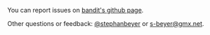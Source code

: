 You can report issues on [bandit's github page](https://github.com/banditcpp/bandit/issues?state=open).

Other questions or feedback: [@stephanbeyer](https://twitter.com/stephanbeyer) or s-beyer@gmx.net.
